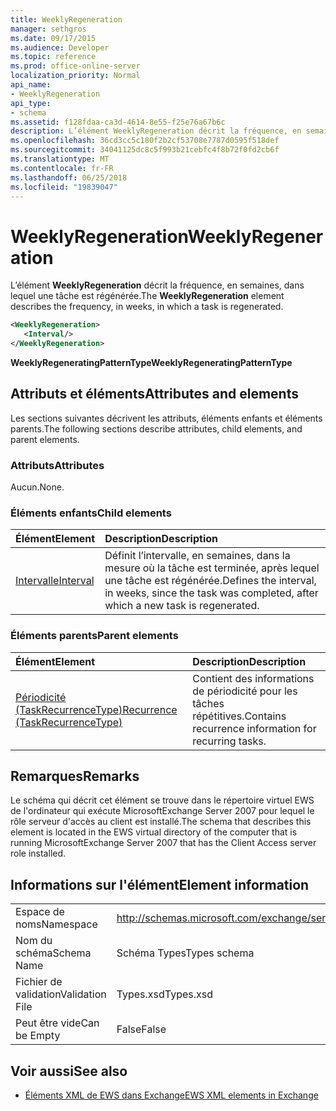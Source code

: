 ```yaml
---
title: WeeklyRegeneration
manager: sethgros
ms.date: 09/17/2015
ms.audience: Developer
ms.topic: reference
ms.prod: office-online-server
localization_priority: Normal
api_name:
- WeeklyRegeneration
api_type:
- schema
ms.assetid: f128fdaa-ca3d-4614-8e55-f25e76a67b6c
description: L’élément WeeklyRegeneration décrit la fréquence, en semaines, dans lequel une tâche est régénérée.
ms.openlocfilehash: 36cd3cc5c180f2b2cf53708e7787d0595f518def
ms.sourcegitcommit: 34041125dc8c5f993b21cebfc4f8b72f0fd2cb6f
ms.translationtype: MT
ms.contentlocale: fr-FR
ms.lasthandoff: 06/25/2018
ms.locfileid: "19839047"
---
```

# <a name="weeklyregeneration"></a><span data-ttu-id="e07be-103">WeeklyRegeneration</span><span class="sxs-lookup"><span data-stu-id="e07be-103">WeeklyRegeneration</span></span>

<span data-ttu-id="e07be-104">L’élément **WeeklyRegeneration** décrit la fréquence, en semaines, dans lequel une tâche est régénérée.</span><span class="sxs-lookup"><span data-stu-id="e07be-104">The **WeeklyRegeneration** element describes the frequency, in weeks, in which a task is regenerated.</span></span> 
  
```xml
<WeeklyRegeneration>
   <Interval/>
</WeeklyRegeneration>
```

 <span data-ttu-id="e07be-105">**WeeklyRegeneratingPatternType**</span><span class="sxs-lookup"><span data-stu-id="e07be-105">**WeeklyRegeneratingPatternType**</span></span>
## <a name="attributes-and-elements"></a><span data-ttu-id="e07be-106">Attributs et éléments</span><span class="sxs-lookup"><span data-stu-id="e07be-106">Attributes and elements</span></span>

<span data-ttu-id="e07be-107">Les sections suivantes décrivent les attributs, éléments enfants et éléments parents.</span><span class="sxs-lookup"><span data-stu-id="e07be-107">The following sections describe attributes, child elements, and parent elements.</span></span>
  
### <a name="attributes"></a><span data-ttu-id="e07be-108">Attributs</span><span class="sxs-lookup"><span data-stu-id="e07be-108">Attributes</span></span>

<span data-ttu-id="e07be-109">Aucun.</span><span class="sxs-lookup"><span data-stu-id="e07be-109">None.</span></span>
  
### <a name="child-elements"></a><span data-ttu-id="e07be-110">Éléments enfants</span><span class="sxs-lookup"><span data-stu-id="e07be-110">Child elements</span></span>

|<span data-ttu-id="e07be-111">**Élément**</span><span class="sxs-lookup"><span data-stu-id="e07be-111">**Element**</span></span>|<span data-ttu-id="e07be-112">**Description**</span><span class="sxs-lookup"><span data-stu-id="e07be-112">**Description**</span></span>|
|:-----|:-----|
|[<span data-ttu-id="e07be-113">Intervalle</span><span class="sxs-lookup"><span data-stu-id="e07be-113">Interval</span></span>](interval.md) <br/> |<span data-ttu-id="e07be-114">Définit l’intervalle, en semaines, dans la mesure où la tâche est terminée, après lequel une tâche est régénérée.</span><span class="sxs-lookup"><span data-stu-id="e07be-114">Defines the interval, in weeks, since the task was completed, after which a new task is regenerated.</span></span>  <br/> |
   
### <a name="parent-elements"></a><span data-ttu-id="e07be-115">Éléments parents</span><span class="sxs-lookup"><span data-stu-id="e07be-115">Parent elements</span></span>

|<span data-ttu-id="e07be-116">**Élément**</span><span class="sxs-lookup"><span data-stu-id="e07be-116">**Element**</span></span>|<span data-ttu-id="e07be-117">**Description**</span><span class="sxs-lookup"><span data-stu-id="e07be-117">**Description**</span></span>|
|:-----|:-----|
|[<span data-ttu-id="e07be-118">Périodicité (TaskRecurrenceType)</span><span class="sxs-lookup"><span data-stu-id="e07be-118">Recurrence (TaskRecurrenceType)</span></span>](recurrence-taskrecurrencetype.md) <br/> |<span data-ttu-id="e07be-119">Contient des informations de périodicité pour les tâches répétitives.</span><span class="sxs-lookup"><span data-stu-id="e07be-119">Contains recurrence information for recurring tasks.</span></span>  <br/> |
   
## <a name="remarks"></a><span data-ttu-id="e07be-120">Remarques</span><span class="sxs-lookup"><span data-stu-id="e07be-120">Remarks</span></span>

<span data-ttu-id="e07be-121">Le schéma qui décrit cet élément se trouve dans le répertoire virtuel EWS de l'ordinateur qui exécute MicrosoftExchange Server 2007 pour lequel le rôle serveur d'accès au client est installé.</span><span class="sxs-lookup"><span data-stu-id="e07be-121">The schema that describes this element is located in the EWS virtual directory of the computer that is running MicrosoftExchange Server 2007 that has the Client Access server role installed.</span></span>
  
## <a name="element-information"></a><span data-ttu-id="e07be-122">Informations sur l'élément</span><span class="sxs-lookup"><span data-stu-id="e07be-122">Element information</span></span>

|||
|:-----|:-----|
|<span data-ttu-id="e07be-123">Espace de noms</span><span class="sxs-lookup"><span data-stu-id="e07be-123">Namespace</span></span>  <br/> |http://schemas.microsoft.com/exchange/services/2006/types  <br/> |
|<span data-ttu-id="e07be-124">Nom du schéma</span><span class="sxs-lookup"><span data-stu-id="e07be-124">Schema Name</span></span>  <br/> |<span data-ttu-id="e07be-125">Schéma Types</span><span class="sxs-lookup"><span data-stu-id="e07be-125">Types schema</span></span>  <br/> |
|<span data-ttu-id="e07be-126">Fichier de validation</span><span class="sxs-lookup"><span data-stu-id="e07be-126">Validation File</span></span>  <br/> |<span data-ttu-id="e07be-127">Types.xsd</span><span class="sxs-lookup"><span data-stu-id="e07be-127">Types.xsd</span></span>  <br/> |
|<span data-ttu-id="e07be-128">Peut être vide</span><span class="sxs-lookup"><span data-stu-id="e07be-128">Can be Empty</span></span>  <br/> |<span data-ttu-id="e07be-129">False</span><span class="sxs-lookup"><span data-stu-id="e07be-129">False</span></span>  <br/> |
   
## <a name="see-also"></a><span data-ttu-id="e07be-130">Voir aussi</span><span class="sxs-lookup"><span data-stu-id="e07be-130">See also</span></span>



- [<span data-ttu-id="e07be-131">Éléments XML de EWS dans Exchange</span><span class="sxs-lookup"><span data-stu-id="e07be-131">EWS XML elements in Exchange</span></span>](ews-xml-elements-in-exchange.md)

